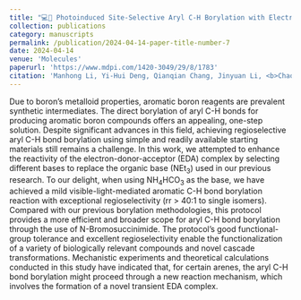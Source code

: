 ```yaml
---
title: "💻🧪 Photoinduced Site-Selective Aryl C-H Borylation with Electron-Donor-Acceptor Complex Derived from B<sub>2</sub>Pin<sub>2</sub> and Isoquinoline"
collection: publications
category: manuscripts
permalink: /publication/2024-04-14-paper-title-number-7
date: 2024-04-14
venue: 'Molecules'
paperurl: 'https://www.mdpi.com/1420-3049/29/8/1783'
citation: 'Manhong Li, Yi-Hui Deng, Qianqian Chang, Jinyuan Li, <b>Chao Wang</b>, Leifeng Wang*, and Tian-Yu Sun*. <i>Molecules</i> <b>2024</b>, 29(8), 1783'
---
```

Due to boron’s metalloid properties, aromatic boron reagents are prevalent synthetic intermediates. The direct borylation of aryl C-H bonds for producing aromatic boron compounds offers an appealing, one-step solution. Despite significant advances in this field, achieving regioselective aryl C-H bond borylation using simple and readily available starting materials still remains a challenge. In this work, we attempted to enhance the reactivity of the electron-donor-acceptor (EDA) complex by selecting different bases to replace the organic base (NEt<sub>3</sub>) used in our previous research. To our delight, when using NH<sub>4</sub>HCO<sub>3</sub> as the base, we have achieved a mild visible-light-mediated aromatic C-H bond borylation reaction with exceptional regioselectivity (rr > 40:1 to single isomers). Compared with our previous borylation methodologies, this protocol provides a more efficient and broader scope for aryl C-H bond borylation through the use of N-Bromosuccinimide. The protocol’s good functional-group tolerance and excellent regioselectivity enable the functionalization of a variety of biologically relevant compounds and novel cascade transformations. Mechanistic experiments and theoretical calculations conducted in this study have indicated that, for certain arenes, the aryl C-H bond borylation might proceed through a new reaction mechanism, which involves the formation of a novel transient EDA complex.
